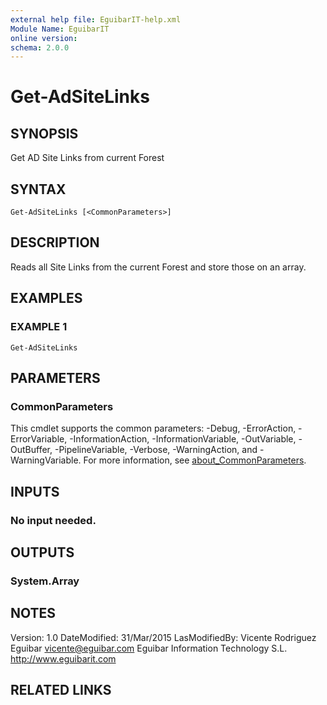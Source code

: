 ```yaml
---
external help file: EguibarIT-help.xml
Module Name: EguibarIT
online version:
schema: 2.0.0
---
```


# Get-AdSiteLinks

## SYNOPSIS
Get AD Site Links from current Forest

## SYNTAX

```
Get-AdSiteLinks [<CommonParameters>]
```

## DESCRIPTION
Reads all Site Links from the current Forest and store those on an array.

## EXAMPLES

### EXAMPLE 1
```
Get-AdSiteLinks
```

## PARAMETERS

### CommonParameters
This cmdlet supports the common parameters: -Debug, -ErrorAction, -ErrorVariable, -InformationAction, -InformationVariable, -OutVariable, -OutBuffer, -PipelineVariable, -Verbose, -WarningAction, and -WarningVariable. For more information, see [about_CommonParameters](http://go.microsoft.com/fwlink/?LinkID=113216).

## INPUTS

### No input needed.
## OUTPUTS

### System.Array
## NOTES
Version:         1.0
DateModified:    31/Mar/2015
LasModifiedBy:   Vicente Rodriguez Eguibar
    vicente@eguibar.com
    Eguibar Information Technology S.L.
    http://www.eguibarit.com

## RELATED LINKS
